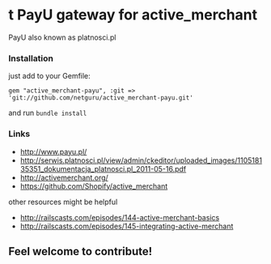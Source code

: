 # t PayU gateway for active_merchant
PayU also known as platnosci.pl

### Installation
just add to your Gemfile:

```
gem "active_merchant-payu", :git => 'git://github.com/netguru/active_merchant-payu.git'
```

and run `bundle install`

### Links
* http://www.payu.pl/
* http://serwis.platnosci.pl/view/admin/ckeditor/uploaded_images/110518135351_dokumentacja_platnosci.pl_2011-05-16.pdf
* http://activemerchant.org/
* https://github.com/Shopify/active_merchant

other resources might be helpful

* http://railscasts.com/episodes/144-active-merchant-basics
* http://railscasts.com/episodes/145-integrating-active-merchant

## Feel welcome to contribute!
